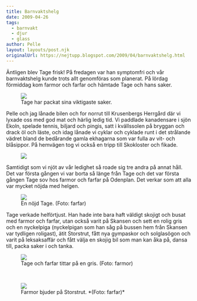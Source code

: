 ```yaml
---
title: Barnvaktshelg
date: 2009-04-26
tags: 
  - barnvakt
  - djur
  - glass	
author: Pelle
layout: layouts/post.njk
originalUrl: https://nejtupp.blogspot.com/2009/04/barnvaktshelg.html
---
```


Äntligen blev Tage frisk! På fredagen var han symptomfri och vår barnvaktshelg kunde trots allt genomföras som planerat. På lördag förmiddag kom farmor och farfar och hämtade Tage och hans saker.

<figure>
	<img src="../../../img/2009/04/_MG_2400_1024pix.jpg">
	<figcaption>Tage har packat sina viktigaste saker.</figcaption>
</figure>

Pelle och jag lånade bilen och for norrut till Krusenbergs Herrgård där vi lyxade oss med god mat och härlig ledig tid. Vi paddlade kanadensare i sjön Ekoln, spelade tennis, biljard och pingis, satt i kvällssolen på bryggan och drack öl och läste, och idag lånade vi cyklar och cyklade runt i det strålande vädret bland de bedårande gamla ekhagarna som var fulla av vit- och blåsippor. På hemvägen tog vi också en tripp till Skokloster och fikade.

<figure>
	<img src="../../../img/2009/04/_MG_2412_1024pix.jpg">	
</figure>

Samtidigt som vi njöt av vår ledighet så roade sig tre andra på annat håll. Det var första gången vi var borta så länge från Tage och det var första gången Tage sov hos farmor och farfar på Odenplan. Det verkar som att alla var mycket nöjda med helgen.

<figure>
	<img src="../../../img/2009/04/Barnvaktsdag+090426+034_1024.jpg">
	<figcaption>En nöjd Tage. (Foto: farfar)</figcaption>
</figure>

Tage verkade helförtjust. Han hade inte bara haft väldigt skojigt och busat med farmor och farfar, utan också varit på Skansen och sett en rolig gris och en nyckelpiga (nyckelpigan som han såg på bussen hem från Skansen var tydligen roligast), ätit Storstrut, fått nya gympaskor och solglasögon och varit på leksaksaffär och fått välja en skojig bil som man kan åka på, dansa till, packa saker i och tanka.

<figure>
	<img src="../../../img/2009/04/Barnvaktsdag+090426+016_1024.jpg">
	<figcaption>Tage och farfar tittar på en gris. (Foto: farmor)</figcaption>
</figure>

</div><br><figure>
	<img src="../../../img/2009/04/Barnvaktsdag+090426+025_1024.jpg">
	<figcaption>Farmor bjuder på Storstrut. *(Foto: farfar)*</figcaption>
</figure>
